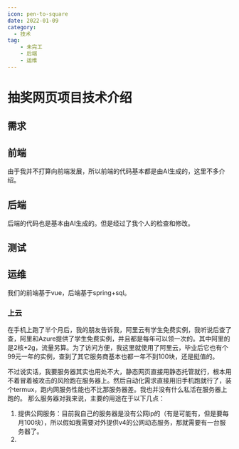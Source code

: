 ```yaml
---
icon: pen-to-square
date: 2022-01-09
category:
  - 技术
tag:
    - 未完工
    - 后端
    - 运维
---
```


# 抽奖网页项目技术介绍

## 需求

## 前端
由于我并不打算向前端发展，所以前端的代码基本都是由AI生成的，这里不多介绍。
## 后端
后端的代码也是基本由AI生成的。但是经过了我个人的检查和修改。
## 测试

## 运维
我们的前端基于vue，后端基于spring+sql。


### 上云
在手机上跑了半个月后，我的朋友告诉我，阿里云有学生免费实例，我听说后查了查，阿里和Azure提供了学生免费实例，并且都是每年可以领一次的。其中阿里的是2核+2g，流量另算。为了访问方便，我这里就使用了阿里云，毕业后它也有个99元一年的实例，查到了其它服务商基本也都一年不到100块，还是挺值的。

不过说实话，我要服务器其实也用处不大，静态网页直接用静态托管就行，根本用不着冒着被攻击的风险跑在服务器上。然后自动化需求直接用旧手机跑就行了，装个termux，跑内网服务性能也不比那服务器差。我也并没有什么私活在服务器上跑的。
那么服务器对我来说，主要的用途在于以下几点：
1. 提供公网服务：目前我自己的服务器是没有公网ip的（有是可能有，但是要每月100块），所以假如我需要对外提供v4的公网动态服务，那就需要有一台服务器了。
2. 

